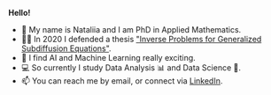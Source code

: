 **Hello!**
- :cherries: My name is Nataliia and I am PhD in Applied Mathematics. 
- :woman_student: In 2020 I defended a thesis ["Inverse Problems for Generalized Subdiffusion Equations"](https://digikogu.taltech.ee/et/Item/a3776907-fc6f-42e1-9d7c-5a0e6ae314f6?_ga=2.156711998.40180902.1631084543-1133570806.1627396752&_gac=1.22459721.1630370801.Cj0KCQjwg7KJBhDyARIsAHrAXaF0oZPkyjbAJnUwzs_tpvGNJJz5mviwl8ntHmrMmHC7ctcdSbKlQGcaAk6bEALw_wcB).
- :mechanical_arm: I find AI and Machine Learning really exciting.
- :computer: So currently  I study Data Analysis :bar_chart: and Data Science :robot:.
- 📫 You can reach me by email, or connect via [LinkedIn](https://www.linkedin.com/in/nataliia-kinash-005021131/). 
